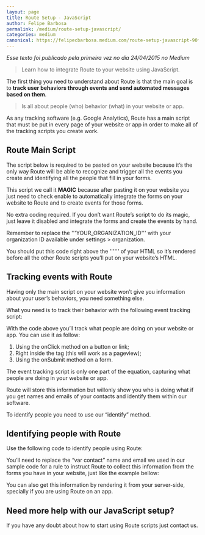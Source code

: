 ```yaml
---
layout: page	
title: Route Setup - JavaScript
author: Felipe Barbosa
permalink: /medium/route-setup-javascript/
categories: medium
canonical: https://felipecbarbosa.medium.com/route-setup-javascript-90fe2faab574
---
```


*Esse texto foi publicado pela primeira vez no dia 24/04/2015 no Medium*

> Learn how to integrate Route to your website using JavaScript.

The first thing you need to understand about Route is that the main goal is to **track user behaviors through events and send automated messages based on them**.

> Is all about people (who) behavior (what) in your website or app.

As any tracking software (e.g. Google Analytics), Route has a main script that must be put in every page of your website or app in order to make all of the tracking scripts you create work.

## Route Main Script

The script below is required to be pasted on your website because it’s the only way Route will be able to recognize and trigger all the events you create and identifying all the people that fill in your forms.

This script we call it **MAGIC** because after pasting it on your website you just need to check enable to automatically integrate the forms on your website to Route and to create events for those forms.

No extra coding required. If you don’t want Route’s script to do its magic, just leave it disabled and integrate the forms and create the events by hand.

<script src="https://gist.github.com/RouteTeam/73e80791b070548b4667.js"></script>

Remember to replace the '''YOUR_ORGANIZATION_ID''' with your organization ID available under settings > organization.

You should put this code right above the '''</head>''' of your HTML so it’s rendered before all the other Route scripts you’ll put on your website’s HTML.

## Tracking events with Route

Having only the main script on your website won’t give you information about your user’s behaviors, you need something else.

What you need is to track their behavior with the following event tracking script:

<script src="https://gist.github.com/RouteTeam/47856973aecff25362a5.js"></script>

With the code above you’ll track what people are doing on your website or app. You can use it as follow:

1. Using the onClick method on a button or link;
2. Right inside the <body> tag (this will work as a pageview);
3. Using the onSubmit method on a form.

The event tracking script is only one part of the equation, capturing what people are doing in your website or app.

Route will store this information but willonly show you who is doing what if you get names and emails of your contacts and identify them within our software.

To identify people you need to use our “identify” method.

## Identifying people with Route

Use the following code to identify people using Route:

<script src="https://gist.github.com/RouteTeam/d784148db3651a04106b.js"></script>

You’ll need to replace the “var contact” name and email we used in our sample code for a rule to instruct Route to collect this information from the forms you have in your website, just like the example bellow:

<script src="https://gist.github.com/RouteTeam/606e2f0aeb0b188a25c3.js"></script>

You can also get this information by rendering it from your server-side, specially if you are using Route on an app.

## Need more help with our JavaScript setup?

If you have any doubt about how to start using Route scripts just contact us.